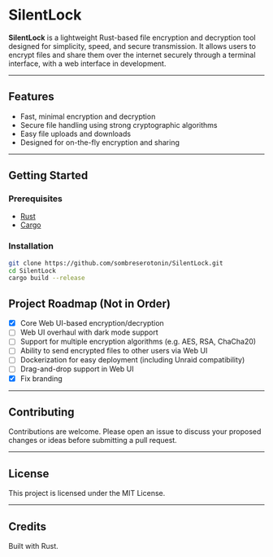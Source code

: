 # SilentLock

**SilentLock** is a lightweight Rust-based file encryption and decryption tool designed for simplicity, speed, and secure transmission. It allows users to encrypt files and share them over the internet securely through a terminal interface, with a web interface in development.

---

## Features

- Fast, minimal encryption and decryption
- Secure file handling using strong cryptographic algorithms
- Easy file uploads and downloads
- Designed for on-the-fly encryption and sharing

---

## Getting Started

### Prerequisites

- [Rust](https://www.rust-lang.org/tools/install)
- [Cargo](https://doc.rust-lang.org/cargo/getting-started/installation.html)

### Installation

```bash
git clone https://github.com/sombreserotonin/SilentLock.git
cd SilentLock
cargo build --release
```

## Project Roadmap (Not in Order)

- [x] Core Web UI-based encryption/decryption
- [ ] Web UI overhaul with dark mode support
- [ ] Support for multiple encryption algorithms (e.g. AES, RSA, ChaCha20)
- [ ] Ability to send encrypted files to other users via Web UI
- [ ] Dockerization for easy deployment (including Unraid compatibility)
- [ ] Drag-and-drop support in Web UI
- [x] Fix branding

---

## Contributing

Contributions are welcome. Please open an issue to discuss your proposed changes or ideas before submitting a pull request.

---

## License

This project is licensed under the MIT License.

---

## Credits

Built with Rust.
